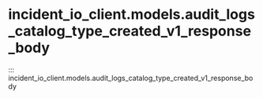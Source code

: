 # incident_io_client.models.audit_logs_catalog_type_created_v1_response_body

::: incident_io_client.models.audit_logs_catalog_type_created_v1_response_body